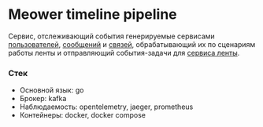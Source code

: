 # Meower timeline pipeline

Cервис, отслеживающий события генерируемые сервисами [пользователей](https://github.com/Karzoug/meower-user-outbox), [сообщений](https://github.com/Karzoug/meower-post-outbox) и [связей](https://github.com/Karzoug/meower-relation-outbox), обрабатывающий их по сценариям работы ленты и отправляющий события-задачи для [сервиса ленты](https://github.com/Karzoug/meower-timeline-service).

### Стек
- Основной язык: go
- Брокер: kafka
- Наблюдаемость: opentelemetry, jaeger, prometheus
- Контейнеры: docker, docker compose